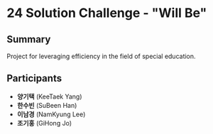 # 24 Solution Challenge - "Will Be"

## Summary
Project for leveraging efficiency in the field of special education.

## Participants
- **양기택** (KeeTaek Yang)
- **한수빈** (SuBeen Han)
- **이남경** (NamKyung Lee)
- **조기홍** (GiHong Jo)
